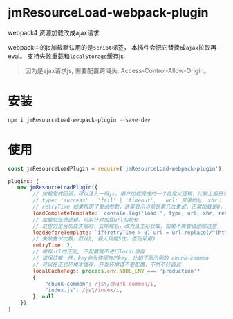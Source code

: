# jmResourceLoad-webpack-plugin
webpack4 资源加载改成ajax请求


webpack中的js加载默认用的是`script`标签， 本插件会把它替换成`ajax`拉取再eval。
支持失败重载和`localStorage`缓存js

> 因为是ajax请求js, 需要配置跨域头: Access-Control-Allow-Origin。

# 安装
```js
npm i jmResourceLoad-webpack-plugin --save-dev
```

# 使用

```js
const jmResourceLoadPlugin = require('jmResourceLoad-webpack-plugin');

plugins: [
   new jmResourceLoadPlugin({
        // 加载完成回调，可以注入一段js，用户加载完成的一个自定义逻辑，比较上报日志等，非必须
        // type: 'success' | 'fail' | 'timeout',   url: 资源地址, xhr： 加载资源的ajax对象
        // retryTime 如果指定了重试参数，这里表示当前是第几次重试，正常加载是0，后面累加
        loadCompleteTemplate: `console.log('load:', type, url, xhr, retryTime)`,
        // 加载前处理逻辑，可以针对加载url初始化
        // 这里的是当加载失败时，去除域名，改为从主站获取，如果不需要请删除这里
        loadBeforeTemplate: `if(retryTime > 0) url = url.replace(/^(http(s)?:)?\/\/[^\/]+/i, '');`,
        // 失败重试次数，默认2, 最大只能5次，否则采用5
        retryTime: 2,
        // 缓存url的正则, 不配置就不进行local缓存
        // 请保证唯一性，key会当作缓存的key，比如下面示例的 chunk-common
        // 可以在正式环境才缓存，开发环境请不要配置，不然不好调试
        localCacheRegs: process.env.NODE_ENV === 'production'?
        {
            "chunk-common": /js\/chunk-common/i,
            "index.js": /js\/index/i,   
        }: null
    }),
]
```

